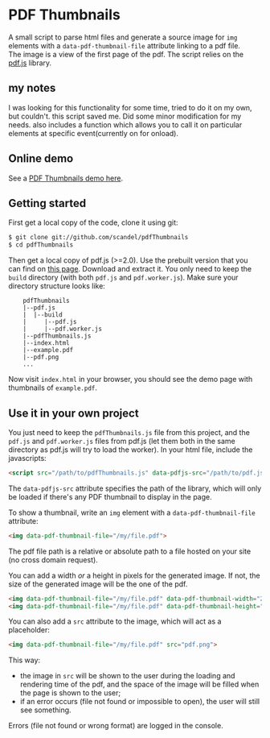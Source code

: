 # PDF Thumbnails
A small script to parse html files and generate a source image  for `img` elements 
with a `data-pdf-thumbnail-file` attribute linking to a pdf file.  
The image is a view of the first page of the pdf. The script relies on the [pdf.js](https://github.com/mozilla/pdf.js) library.

## my notes
I was looking for this functionality for some time, tried to do it on my own, but couldn't. this script saved me. Did some minor modification for my needs.
also includes a function which allows you to call it on particular elements at specific event(currently on for onload).

## Online demo

See a [PDF Thumbnails demo here](https://scandel.github.io/pdfThumbnails/).

## Getting started

First get a local copy of the code, clone it using git:
```bash
$ git clone git://github.com/scandel/pdfThumbnails
$ cd pdfThumbnails
```
Then get a local copy of pdf.js (>=2.0). Use the prebuilt version that you can find on [this page](https://mozilla.github.io/pdf.js/getting_started/).
Download and extract it. You only need to keep the `build` directory (with both `pdf.js` and `pdf.worker.js`). Make 
sure your directory structure looks like: 

```
    pdfThumbnails
    |--pdf.js
    |  |--build
    |     |--pdf.js
    |     |--pdf.worker.js
    |--pdfThumbnails.js
    |--index.html
    |--example.pdf
    |--pdf.png
    ...
```    

Now visit `index.html` in your browser, you should see the demo page with thumbnails of `example.pdf`. 

## Use it in your own project

You just need to keep the `pdfThumbnails.js` file from this project, and the `pdf.js` and `pdf.worker.js` files from pdf.js
(let them both in the same directory as pdf.js will try to load the worker). In your html file, include the javascripts:
```html
<script src="/path/to/pdfThumbnails.js" data-pdfjs-src="/path/to/pdf.js/build/pdf.js"></script>
```

The `data-pdfjs-src` attribute specifies the path of the library, which will only be loaded if there's any PDF thumbnail to display in the page.

To show a thumbnail, write an `img` element with a `data-pdf-thumbnail-file` attribute:
```html
<img data-pdf-thumbnail-file="/my/file.pdf">
``` 
The pdf file path is a relative or absolute path to a file hosted on your site (no cross domain request).

You can add a width _or_ a height in pixels for the generated image. If not, the size of the generated image will be 
the one of the pdf.
```html
<img data-pdf-thumbnail-file="/my/file.pdf" data-pdf-thumbnail-width="200">
<img data-pdf-thumbnail-file="/my/file.pdf" data-pdf-thumbnail-height="150">
```
You can also add a `src` attribute to the image, which will act as a placeholder:
```html
<img data-pdf-thumbnail-file="/my/file.pdf" src="pdf.png">
```  
This way: 
 * the image in `src` will be shown to the user during the loading and rendering time of the pdf, 
 and the space of the image will be filled when the page is shown to the user;
 * if an error occurs (file not found or impossible to open), the user will still see something.
  
Errors (file not found or wrong format) are logged in the console.
